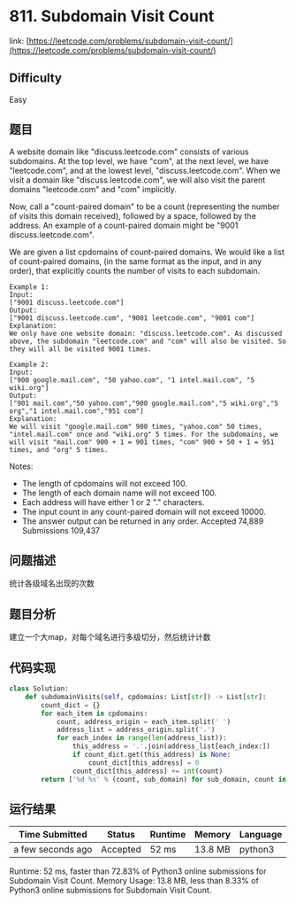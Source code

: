 # 811. Subdomain Visit Count

link: [https://leetcode.com/problems/subdomain-visit-count/](https://leetcode.com/problems/subdomain-visit-count/)

## Difficulty
Easy

## 题目

A website domain like "discuss.leetcode.com" consists of various subdomains. At the top level, we have "com", at the next level, we have "leetcode.com", and at the lowest level, "discuss.leetcode.com". When we visit a domain like "discuss.leetcode.com", we will also visit the parent domains "leetcode.com" and "com" implicitly.

Now, call a "count-paired domain" to be a count (representing the number of visits this domain received), followed by a space, followed by the address. An example of a count-paired domain might be "9001 discuss.leetcode.com".

We are given a list cpdomains of count-paired domains. We would like a list of count-paired domains, (in the same format as the input, and in any order), that explicitly counts the number of visits to each subdomain.
```
Example 1:
Input: 
["9001 discuss.leetcode.com"]
Output: 
["9001 discuss.leetcode.com", "9001 leetcode.com", "9001 com"]
Explanation: 
We only have one website domain: "discuss.leetcode.com". As discussed above, the subdomain "leetcode.com" and "com" will also be visited. So they will all be visited 9001 times.
```
```
Example 2:
Input: 
["900 google.mail.com", "50 yahoo.com", "1 intel.mail.com", "5 wiki.org"]
Output: 
["901 mail.com","50 yahoo.com","900 google.mail.com","5 wiki.org","5 org","1 intel.mail.com","951 com"]
Explanation: 
We will visit "google.mail.com" 900 times, "yahoo.com" 50 times, "intel.mail.com" once and "wiki.org" 5 times. For the subdomains, we will visit "mail.com" 900 + 1 = 901 times, "com" 900 + 50 + 1 = 951 times, and "org" 5 times.
```
Notes:

- The length of cpdomains will not exceed 100. 
- The length of each domain name will not exceed 100.
- Each address will have either 1 or 2 "." characters.
- The input count in any count-paired domain will not exceed 10000.
- The answer output can be returned in any order.
Accepted
74,889
Submissions
109,437


## 问题描述
统计各级域名出现的次数

## 题目分析
建立一个大map，对每个域名进行多级切分，然后统计计数


## 代码实现

```python
class Solution:
    def subdomainVisits(self, cpdomains: List[str]) -> List[str]:
        count_dict = {}
        for each_item in cpdomains:
            count, address_origin = each_item.split(' ')
            address_list = address_origin.split('.')
            for each_index in range(len(address_list)):
                this_address = '.'.join(address_list[each_index:])
                if count_dict.get(this_address) is None:
                    count_dict[this_address] = 0
                count_dict[this_address] += int(count)
        return ['%d %s' % (count, sub_domain) for sub_domain, count in count_dict.items()]
```



## 运行结果

| Time Submitted | Status                                   | Runtime | Memory  | Language |
| -------------- | ---------------------------------------- | ------- | -------- | -------- |
| a few seconds ago |	Accepted	| 	52 ms	| 13.8 MB		| python3|

Runtime: 52 ms, faster than 72.83% of Python3 online submissions for Subdomain Visit Count.
Memory Usage: 13.8 MB, less than 8.33% of Python3 online submissions for Subdomain Visit Count.
